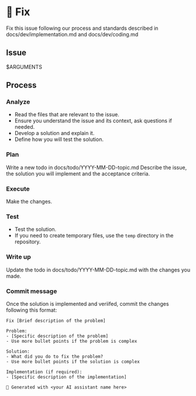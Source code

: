 # 🐛 Fix

Fix this issue following our process and standards described in docs/dev/implementation.md and docs/dev/coding.md

## Issue

$ARGUMENTS

## Process

### Analyze

- Read the files that are relevant to the issue.
- Ensure you understand the issue and its context, ask questions if needed.
- Develop a solution and explain it.
- Define how you will test the solution.

### Plan

Write a new todo in docs/todo/YYYY-MM-DD-topic.md
Describe the issue, the solution you will implement and the acceptance criteria.

### Execute

Make the changes.

### Test

- Test the solution.
- If you need to create temporary files, use the `temp` directory in the repository.

### Write up

Update the todo in docs/todo/YYYY-MM-DD-topic.md with the changes you made.

### Commit message

Once the solution is implemented and veriifed, commit the changes following this format:

```
Fix [Brief description of the problem]

Problem:
- [Specific description of the problem]
- Use more bullet points if the problem is complex

Solution:
- What did you do to fix the problem?
- Use more bullet points if the solution is complex

Implementation (if required):
- [Specific description of the implementation]

🤖 Generated with <your AI assistant name here>
```
